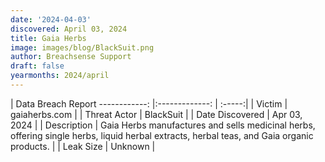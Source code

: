 ```yaml
---
date: '2024-04-03'
discovered: April 03, 2024
title: Gaia Herbs
image: images/blog/BlackSuit.png
author: Breachsense Support
draft: false
yearmonths: 2024/april
---
```



| Data Breach Report
------------:     |:-------------:    | :-----:|
| Victim      | gaiaherbs.com      | 
| Threat Actor      | BlackSuit      | 
| Date Discovered      | Apr 03, 2024      | 
| Description      | Gaia Herbs manufactures and sells medicinal herbs, offering single herbs, liquid herbal extracts, herbal teas, and Gaia organic products.      | 
| Leak Size      | Unknown      | 


